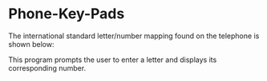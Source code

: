# Phone-Key-Pads
The international standard letter/number mapping found on the telephone is shown below:

This program prompts the user to enter a letter and displays its corresponding number.
